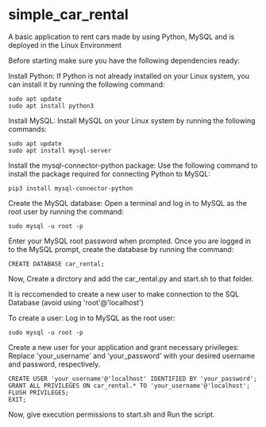 # simple_car_rental
A basic application to rent cars made by using Python, MySQL and is deployed in the Linux Environment

Before starting make sure you have the following dependencies ready:

Install Python: If Python is not already installed on your Linux system, you can install it by running the following command:
```
sudo apt update
sudo apt install python3
```

Install MySQL: Install MySQL on your Linux system by running the following commands:
```
sudo apt update
sudo apt install mysql-server
```

Install the mysql-connector-python package: Use the following command to install the package required for connecting Python to MySQL:
```
pip3 install mysql-connector-python
```

Create the MySQL database: Open a terminal and log in to MySQL as the root user by running the command:
```
sudo mysql -u root -p
```

Enter your MySQL root password when prompted. Once you are logged in to the MySQL prompt, create the database by running the command:
```
CREATE DATABASE car_rental;
```

Now, Create a dirctory and add the car_rental.py and start.sh to that folder.

It is reccomended to create a new user to make connection to the SQL Database (avoid using 'root'@'localhost')

To create a user:
Log in to MySQL as the root user:
```
sudo mysql -u root -p
```

Create a new user for your application and grant necessary privileges:
Replace 'your_username' and 'your_password' with your desired username and password, respectively.

```
CREATE USER 'your_username'@'localhost' IDENTIFIED BY 'your_password';
GRANT ALL PRIVILEGES ON car_rental.* TO 'your_username'@'localhost';
FLUSH PRIVILEGES;
EXIT;
```

Now, give execution permissions to start.sh and Run the script.



